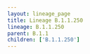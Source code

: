 ```yaml
---
layout: lineage_page
title: Lineage B.1.1.250
lineage: B.1.1.250
parent: B.1.1
children: ['B.1.1.250']
---
```

